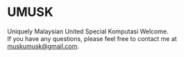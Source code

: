 # UMUSK
Uniquely Malaysian United Special Komputasi
Welcome.  
If you have any questions, please feel free to contact me at muskumusk@gmail.com. 
